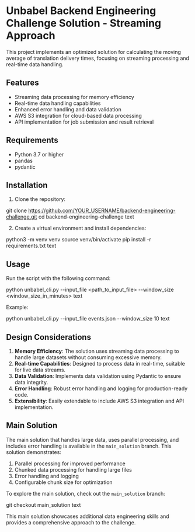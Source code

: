 # Unbabel Backend Engineering Challenge Solution - Streaming Approach

This project implements an optimized solution for calculating the moving average of translation delivery times, focusing on streaming processing and real-time data handling.

## Features

- Streaming data processing for memory efficiency
- Real-time data handling capabilities
- Enhanced error handling and data validation
- AWS S3 integration for cloud-based data processing
- API implementation for job submission and result retrieval

## Requirements

- Python 3.7 or higher
- pandas
- pydantic

## Installation

1. Clone the repository:

git clone https://github.com/YOUR_USERNAME/backend-engineering-challenge.git
cd backend-engineering-challenge
text

2. Create a virtual environment and install dependencies:

python3 -m venv venv
source venv/bin/activate
pip install -r requirements.txt
text

## Usage

Run the script with the following command:


python unbabel_cli.py --input_file <path_to_input_file> --window_size <window_size_in_minutes>
text

Example:


python unbabel_cli.py --input_file events.json --window_size 10
text

## Design Considerations

1. **Memory Efficiency**: The solution uses streaming data processing to handle large datasets without consuming excessive memory.
2. **Real-time Capabilities**: Designed to process data in real-time, suitable for live data streams.
3. **Data Validation**: Implements data validation using Pydantic to ensure data integrity.
4. **Error Handling**: Robust error handling and logging for production-ready code.
5. **Extensibility**: Easily extendable to include AWS S3 integration and API implementation.

## Main Solution

The main solution that handles large data, uses parallel processing, and includes error handling is available in the `main_solution` branch. This solution demonstrates:

1. Parallel processing for improved performance
2. Chunked data processing for handling large files
3. Error handling and logging
4. Configurable chunk size for optimization

To explore the main solution, check out the `main_solution` branch:


git checkout main_solution
text

This main solution showcases additional data engineering skills and provides a comprehensive approach to the challenge.